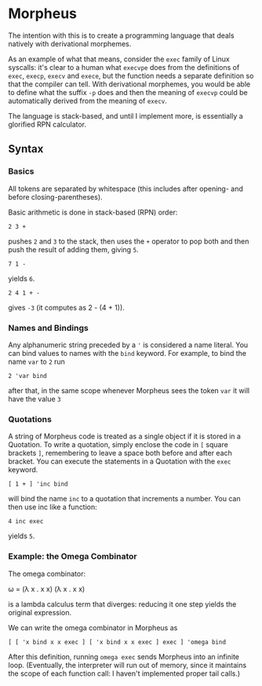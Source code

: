 # Morpheus

The intention with this is to create a programming language that deals natively with derivational morphemes.


As an example of what that means, consider the `exec` family of Linux syscalls: it's clear to a human what `execvpe` does from the definitions of `exec`, `execp`, `execv` and `exece`, but the function needs a separate definition so that the compiler can tell.  With derivational morphemes, you would be able to define what the suffix `-p` does and then the meaning of `execvp` could be automatically derived from the meaning of `execv`.


The language is stack-based, and until I implement more, is essentially a glorified RPN calculator.


## Syntax

### Basics

All tokens are separated by whitespace (this includes after opening- and before closing-parentheses).


Basic arithmetic is done in stack-based (RPN) order:
```
2 3 +
```
pushes `2` and `3` to the stack, then uses the `+` operator to pop both and then push the result of adding them, giving `5`.


```
7 1 -
```
yields `6`.


```
2 4 1 + -
```
gives `-3` (it computes as 2 - (4 + 1)).

### Names and Bindings

Any alphanumeric string preceded by a `'` is considered a name literal.  You can bind values to names with the `bind` keyword.  For example, to bind the name `var` to `2` run
```
2 'var bind
```
after that, in the same scope whenever Morpheus sees the token `var` it will have the value `3`

### Quotations

A string of Morpheus code is treated as a single object if it is stored in a Quotation.  To write a quotation, simply enclose the code in `[` square brackets `]`, remembering to leave a space both before and after each bracket.  You can execute the statements in a Quotation with the `exec` keyword.


```
[ 1 + ] 'inc bind
```
will bind the name `inc` to a quotation that increments a number.  You can then use inc like a function:
```
4 inc exec
```
yields `5`.


### Example: the Omega Combinator

The omega combinator:

&#969; = (&#955; x . x x) (&#955; x . x x)

is a lambda calculus term that diverges: reducing it one step yields the original expression.

We can write the omega combinator in Morpheus as
```
[ [ 'x bind x x exec ] [ 'x bind x x exec ] exec ] 'omega bind
```

After this definition, running `omega exec` sends Morpheus into an infinite loop.  (Eventually, the interpreter will run out of memory, since it maintains the scope of each function call: I haven't implemented proper tail calls.)